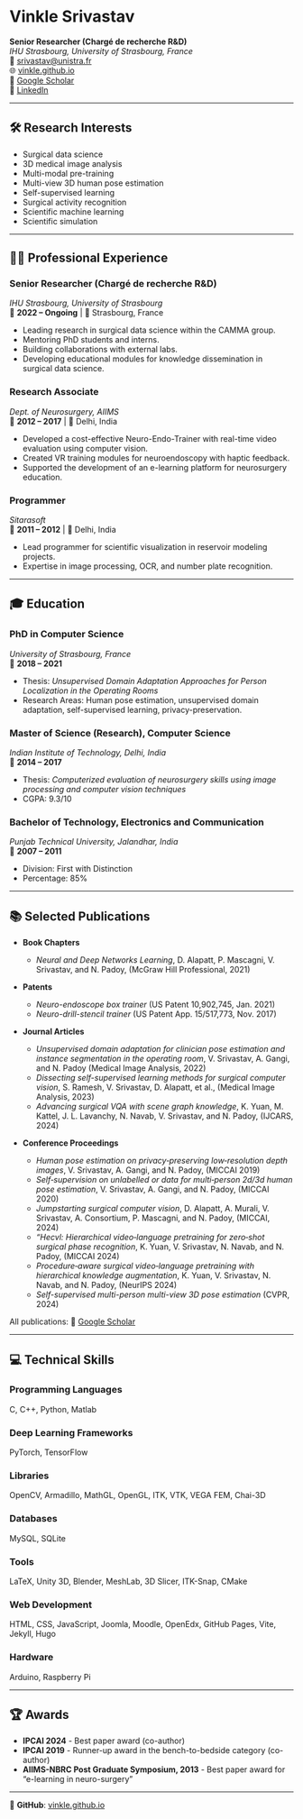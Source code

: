 # Vinkle Srivastav

**Senior Researcher (Chargé de recherche R&D)**  
*IHU Strasbourg, University of Strasbourg, France*  
📧 [srivastav@unistra.fr](mailto:srivastav@unistra.fr)  
🌐 [vinkle.github.io](https://vinkle.github.io)  
🔗 [Google Scholar](https://scholar.google.com/citations?user=SFDWwdoQAAAAJ)  
👔 [LinkedIn](https://www.linkedin.com/in/vinkle-srivastav) 

---

## 🛠️ Research Interests

- Surgical data science  
- 3D medical image analysis  
- Multi-modal pre-training  
- Multi-view 3D human pose estimation  
- Self-supervised learning  
- Surgical activity recognition  
- Scientific machine learning  
- Scientific simulation  

---


## 👨‍💻 Professional Experience

### **Senior Researcher (Chargé de recherche R&D)**  
*IHU Strasbourg, University of Strasbourg*  
📅 **2022 – Ongoing** | 📍 Strasbourg, France  
- Leading research in surgical data science within the CAMMA group.  
- Mentoring PhD students and interns.  
- Building collaborations with external labs.  
- Developing educational modules for knowledge dissemination in surgical data science.  

### **Research Associate**  
*Dept. of Neurosurgery, AIIMS*  
📅 **2012 – 2017** | 📍 Delhi, India  
- Developed a cost-effective Neuro-Endo-Trainer with real-time video evaluation using computer vision.  
- Created VR training modules for neuroendoscopy with haptic feedback.  
- Supported the development of an e-learning platform for neurosurgery education.  

### **Programmer**  
*Sitarasoft*  
📅 **2011 – 2012** | 📍 Delhi, India  
- Lead programmer for scientific visualization in reservoir modeling projects.  
- Expertise in image processing, OCR, and number plate recognition.  

---

## 🎓 Education

### **PhD in Computer Science**  
*University of Strasbourg, France*  
📅 **2018 – 2021**  
- Thesis: *Unsupervised Domain Adaptation Approaches for Person Localization in the Operating Rooms*  
- Research Areas: Human pose estimation, unsupervised domain adaptation, self-supervised learning, privacy-preservation.  

### **Master of Science (Research), Computer Science**  
*Indian Institute of Technology, Delhi, India*  
📅 **2014 – 2017**  
- Thesis: *Computerized evaluation of neurosurgery skills using image processing and computer vision techniques*  
- CGPA: 9.3/10  

### **Bachelor of Technology, Electronics and Communication**  
*Punjab Technical University, Jalandhar, India*  
📅 **2007 – 2011**  
- Division: First with Distinction  
- Percentage: 85%  

---

## 📚 Selected Publications

- **Book Chapters**  
  - *Neural and Deep Networks Learning*, D. Alapatt, P. Mascagni, V. Srivastav, and N. Padoy, (McGraw Hill Professional, 2021)

- **Patents**  
  - *Neuro-endoscope box trainer* (US Patent 10,902,745, Jan. 2021)  
  - *Neuro-drill-stencil trainer* (US Patent App. 15/517,773, Nov. 2017)  

- **Journal Articles**
  - *Unsupervised domain adaptation for clinician pose estimation and instance segmentation in the operating room*, V. Srivastav, A. Gangi, and N. Padoy (Medical Image Analysis, 2022)
  - *Dissecting self-supervised learning methods for surgical computer vision*, S. Ramesh, V. Srivastav, D. Alapatt, et al., (Medical Image Analysis, 2023)
  - *Advancing surgical VQA with scene graph knowledge*, K. Yuan, M. Kattel, J. L. Lavanchy, N. Navab, V. Srivastav, and N. Padoy, (IJCARS, 2024)  

- **Conference Proceedings**
  - *Human pose estimation on privacy‐preserving low‐resolution depth images*, V. Srivastav, A. Gangi, and N. Padoy, (MICCAI 2019)
  - *Self‐supervision on unlabelled or data for multi‐person 2d/3d human pose estimation*, V. Srivastav, A. Gangi, and N. Padoy, (MICCAI 2020)
  - *Jumpstarting surgical computer vision*, D. Alapatt, A. Murali, V. Srivastav, A. Consortium, P. Mascagni, and N. Padoy, (MICCAI, 2024)
  - *“Hecvl: Hierarchical video‐language pretraining for zero‐shot surgical phase recognition*,  K. Yuan, V. Srivastav, N. Navab, and N. Padoy, (MICCAI 2024)
  - *Procedure‐aware surgical video‐language pretraining with hierarchical knowledge augmentation*, K. Yuan, V. Srivastav, N. Navab, and N. Padoy, (NeurIPS 2024)
  - *Self-supervised multi-person multi-view 3D pose estimation* (CVPR, 2024)  

All publications: 🔗 [Google Scholar](https://scholar.google.com/citations?user=SFDWwdoQAAAAJ) 

---


## 💻 Technical Skills

### **Programming Languages**  
C, C++, Python, Matlab  

### **Deep Learning Frameworks**  
PyTorch, TensorFlow  

### **Libraries**  
OpenCV, Armadillo, MathGL, OpenGL, ITK, VTK, VEGA FEM, Chai-3D  

### **Databases**  
MySQL, SQLite  

### **Tools**  
LaTeX, Unity 3D, Blender, MeshLab, 3D Slicer, ITK-Snap, CMake  

### **Web Development**  
HTML, CSS, JavaScript, Joomla, Moodle, OpenEdx, GitHub Pages, Vite, Jekyll, Hugo  

### **Hardware**  
Arduino, Raspberry Pi  

---

## 🏆 Awards

- **IPCAI 2024** - Best paper award (co-author)  
- **IPCAI 2019** - Runner-up award in the bench-to-bedside category (co-author)  
- **AIIMS-NBRC Post Graduate Symposium, 2013** - Best paper award for “e-learning in neuro-surgery”  



---

🔗 **GitHub**: [vinkle.github.io](https://vinkle.github.io)
